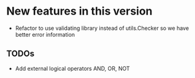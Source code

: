 New features in this version
============================

- Refactor to use validating library instead of utils.Checker so we have 
  better error information


 TODOs
------

- Add external logical operators AND, OR, NOT